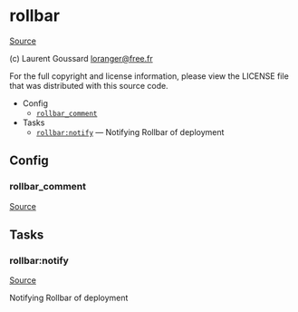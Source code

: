 <!-- DO NOT EDIT THIS FILE! -->
<!-- Instead edit contrib/rollbar.php -->
<!-- Then run bin/docgen -->

# rollbar

[Source](contrib/rollbar.php)

(c) Laurent Goussard <loranger@free.fr>

For the full copyright and license information, please view the LICENSE
file that was distributed with this source code.


* Config
  * [`rollbar_comment`](#rollbar_comment)
* Tasks
  * [`rollbar:notify`](#rollbar:notify) — Notifying Rollbar of deployment

## Config
### rollbar_comment
[Source](contrib/rollbar.php#L12)




## Tasks
### rollbar:notify
[Source](contrib/rollbar.php#L15)

Notifying Rollbar of deployment



